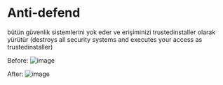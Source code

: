 # Anti-defend 

bütün güvenlik sistemlerini yok eder ve erişiminizi trustedinstaller olarak yürütür 
(destroys all security systems and executes your access as trustedinstaller)


Before:
![image](https://user-images.githubusercontent.com/74791506/136829776-3bad5f21-5533-4769-bc6f-93d12eaab734.png)



After:
![image](https://user-images.githubusercontent.com/74791506/136830115-da0cc0ab-bd61-4c18-b829-c1e10615897e.png)
